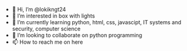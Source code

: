 - 👋 Hi, I’m @lokikngt24
- 👀 I’m interested in box with lights
- 🌱 I’m currently learning python, html, css, javascipt, IT systems and security, computer science
- 💞️ I’m looking to collaborate on python programming
- 📫 How to reach me on here

<!---
lokikngt24/lokikngt24 is a ✨ special ✨ repository because its `README.md` (this file) appears on your GitHub profile.
You can click the Preview link to take a look at your changes.
--->
